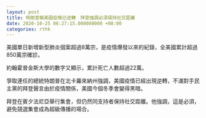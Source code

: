 ```yaml
---
layout: post
title: 特朗普稱美國疫情已逆轉　拜登強調必須保持社交距離
date: 2020-10-25 06:27:15.000000000 +08:00
categories: rthk
---
```


美國單日新增新型肺炎個案超過8萬宗，是疫情爆發以來的紀錄，全美國累計超過850萬宗確診。

約翰霍普金斯大學的數字又顯示，累計死亡人數超過22萬。

爭取連任的總統特朗普在北卡羅來納州強調，美國疫情已經出現逆轉，不滿對手民主黨的拜登聲言由於疫情關係，美國今個冬季會變得黑暗。

拜登在賓夕法尼亞舉行集會，但仍然同支持者保持社交距離。他強調，這是必須，避免競選集會成為超級傳播的場合。
